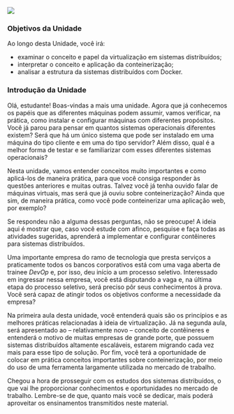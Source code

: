 [![](https://ampli-images.s3.amazonaws.com/production/044a72da-814e-420f-81a6-ee3a7853690c/original)](https://ampli-images.s3.amazonaws.com/production/044a72da-814e-420f-81a6-ee3a7853690c/original)

### **Objetivos da Unidade**

Ao longo desta Unidade, você irá:

- examinar o conceito e papel da virtualização em sistemas distribuídos;
- interpretar o conceito e aplicação da conteinerização;
- analisar a estrutura da sistemas distribuídos com Docker.

### **Introdução da Unidade**

Olá, estudante! Boas-vindas a mais uma unidade. Agora que já conhecemos os papéis que as diferentes máquinas podem assumir, vamos verificar, na prática, como instalar e configurar máquinas com diferentes propósitos. Você já parou para pensar em quantos sistemas operacionais diferentes existem? Será que há um único sistema que pode ser instalado em uma máquina do tipo cliente e em uma do tipo servidor? Além disso, qual é a melhor forma de testar e se familiarizar com esses diferentes sistemas operacionais?

Nesta unidade, vamos entender conceitos muito importantes e como aplicá-los de maneira prática, para que você consiga responder às questões anteriores e muitas outras. Talvez você já tenha ouvido falar de máquinas virtuais, mas será que já ouviu sobre conteinerização? Ainda que sim, de maneira prática, como você pode conteinerizar uma aplicação web, por exemplo?

Se respondeu não a alguma dessas perguntas, não se preocupe! A ideia aqui é mostrar que, caso você estude com afinco, pesquise e faça todas as atividades sugeridas, aprenderá a implementar e configurar contêineres para sistemas distribuídos.

Uma importante empresa do ramo de tecnologia que presta serviços a praticamente todos os bancos corporativos está com uma vaga aberta de trainee _DevOp_ e, por isso, deu início a um processo seletivo. Interessado em ingressar nessa empresa, você está disputando a vaga e, na última etapa do processo seletivo, será preciso pôr seus conhecimentos à prova. Você será capaz de atingir todos os objetivos conforme a necessidade da empresa?

Na primeira aula desta unidade, você entenderá quais são os princípios e as melhores práticas relacionadas à ideia de virtualização. Já na segunda aula, será apresentado ao – relativamente novo – conceito de contêineres e entenderá o motivo de muitas empresas de grande porte, que possuem sistemas distribuídos altamente escaláveis, estarem migrando cada vez mais para esse tipo de solução. Por fim, você terá a oportunidade de colocar em prática conceitos importantes sobre conteinerização, por meio do uso de uma ferramenta largamente utilizada no mercado de trabalho.

Chegou a hora de prosseguir com os estudos dos sistemas distribuídos, o que vai lhe proporcionar conhecimentos e oportunidades no mercado de trabalho. Lembre-se de que, quanto mais você se dedicar, mais poderá aproveitar os ensinamentos transmitidos neste material.